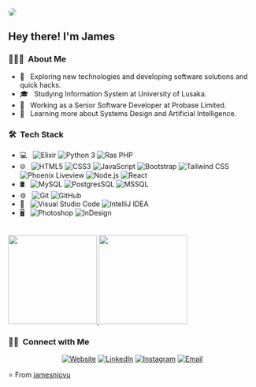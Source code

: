 <img style="border-radius: 50%" src="https://media.licdn.com/dms/image/D5635AQEscHz-JRXp4A/profile-framedphoto-shrink_200_200/0/1647022732313?e=1687953600&v=beta&t=rpa8OBdOc9374Kf4Xqh_RVMCTkkGUBe3GnMbcqFoumU">

<h2> Hey there! I'm James</h2>

<h3> 👨🏻‍💻 &nbsp;About Me </h3>

- 🤔 &nbsp; Exploring new technologies and developing software solutions and quick hacks.
- 🎓 &nbsp; Studying Information System at University of Lusaka.
- 💼 &nbsp; Working as a Senior Software Developer at Probase Limited.
- 🌱 &nbsp; Learning more about Systems Design and Artificial Intelligence.

<h3> 🛠 &nbsp;Tech Stack</h3>

- 💻 &nbsp;
  ![Elixir](https://img.shields.io/badge/-Elixir-333333?style=flat&logo=elixir)
  ![Python 3](https://img.shields.io/badge/-Python-333333?style=flat&logo=python)
  ![Ras PHP](https://img.shields.io/badge/-Php-333333?style=flat&logo=php)
- 🌐 &nbsp;
  ![HTML5](https://img.shields.io/badge/-HTML5-333333?style=flat&logo=HTML5)
  ![CSS3](https://img.shields.io/badge/-CSS-333333?style=flat&logo=CSS3&logoColor=1572B6)
  ![JavaScript](https://img.shields.io/badge/-JavaScript-333333?style=flat&logo=javascript)
  ![Bootstrap](https://img.shields.io/badge/-Bootstrap-333333?style=flat&logo=bootstrap&logoColor=563D7C)
  ![Tailwind CSS](https://img.shields.io/badge/-Tailwind%20CSS-333333?style=flat&logo=tailwindcss)
  ![Phoenix Liveview](https://img.shields.io/badge/-Phoenix%20Liveview-333333?style=flat&logo=phoenix)
  ![Node.js](https://img.shields.io/badge/-Node.js-333333?style=flat&logo=node.js)
  ![React](https://img.shields.io/badge/-React-333333?style=flat&logo=react)
- 🛢 &nbsp;
  ![MySQL](https://img.shields.io/badge/-MySQL-333333?style=flat&logo=mysql)
  ![PostgresSQL](https://img.shields.io/badge/-PostgresSQL-333333?style=flat&logo=postgresql)
  ![MSSQL](https://img.shields.io/badge/-MSSQL-333333?style=flat&logo=mssql)
- ⚙️ &nbsp;
  ![Git](https://img.shields.io/badge/-Git-333333?style=flat&logo=git)
  ![GitHub](https://img.shields.io/badge/-GitHub-333333?style=flat&logo=github)
- 🔧 &nbsp;
  ![Visual Studio Code](https://img.shields.io/badge/-Visual%20Studio%20Code-333333?style=flat&logo=visual-studio-code&logoColor=007ACC)
  ![IntelliJ IDEA](https://img.shields.io/badge/-IntelliJ%20IDEA-333333?style=flat&logo=intellij)
- 🖥 &nbsp;
  ![Photoshop](https://img.shields.io/badge/-Photoshop-333333?style=flat&logo=adobe-photoshop)
  ![InDesign](https://img.shields.io/badge/-InDesign-333333?style=flat&logo=adobe-indesign)

<br/>

<a href="https://github.com/jamesnjovu">
  <img height="180em" src="https://github-readme-stats.vercel.app/api?username=jamesnjovu&theme=buefy&show_icons=true" />
  <img height="180em" src="https://github-readme-stats.vercel.app/api/top-langs/?username=jamesnjovu&theme=buefy&layout=compact" />
</a>

<br/>

<h3> 🤝🏻 &nbsp;Connect with Me </h3>

<p align="center">
<a href="https://github.com/jamesnjovu"><img alt="Website" src="https://img.shields.io/badge/Website-www.adityavsingh.com-blue?style=flat-square&logo=google-chrome"></a>
<a href="https://www.linkedin.com/in/AVS1508/"><img alt="LinkedIn" src="https://img.shields.io/badge/LinkedIn-Aditya%20Vikram%20Singh-blue?style=flat-square&logo=linkedin"></a>
<a href="https://www.instagram.com/adityavs_/"><img alt="Instagram" src="https://img.shields.io/badge/Instagram-adityavs__-blue?style=flat-square&logo=instagram"></a>
<a href="mailto:njovujames@gmail.com"><img alt="Email" src="https://img.shields.io/badge/Email-avsingh@umass.edu-blue?style=flat-square&logo=gmail"></a>
</p>

⭐️ From [jamesnjovu](https://github.com/jamesnjovu)
